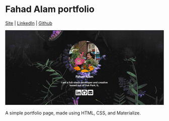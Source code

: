 # Fahad Alam portfolio

[Site](https://fahad011686.github.io/portfolio/) | [LinkedIn](https://www.linkedin.com/in/fahadalam00/) | [Github](https://github.com/fahad011686)


![title](images/readme.png)

A simple portfolio page, made using HTML, CSS, and Materialize.